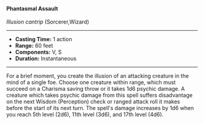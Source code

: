 #### Phantasmal Assault
*Illusion cantrip* (Sorcerer,Wizard)
___
- **Casting Time:** 1 action
- **Range:** 60 feet
- **Components:** V, S
- **Duration:** Instantaneous
---
For a brief moment, you create the illusion of an
attacking creature in the mind of a single foe.
Choose one creature within range, which must
succeed on a Charisma saving throw or it takes 1d6
psychic damage. A creature which takes psychic
damage from this spell suffers disadvantage on the
next Wisdom (Perception) check or ranged attack
roll it makes before the start of its next turn.
The spell's damage increases by 1d6 when you
reach 5th level (2d6), 11th level (3d6), and 17th level
(4d6).
